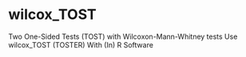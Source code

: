 # wilcox_TOST
Two One-Sided Tests (TOST) with Wilcoxon-Mann-Whitney tests Use wilcox_TOST (TOSTER) With (In) R Software
